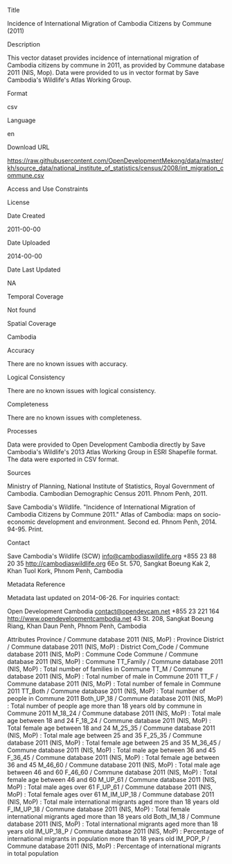 Title

Incidence of International Migration of Cambodia Citizens by Commune (2011)

Description

This vector dataset provides incidence of international migration of Cambodia citizens by commune in 2011, as provided by Commune database 2011 (NIS, Mop). Data were provided to us in vector format by Save Cambodia's Wildlife's Atlas Working Group.

Format

csv

Language

en

Download URL

https://raw.githubusercontent.com/OpenDevelopmentMekong/data/master/kh/source_data/national_institute_of_statistics/census/2008/int_migration_commune.csv

Access and Use Constraints



License



Date Created

2011-00-00

Date Uploaded

2014-00-00

Date Last Updated

NA

Temporal Coverage

Not found

Spatial Coverage

Cambodia

Accuracy

There are no known issues with accuracy.

Logical Consistency

There are no known issues with logical consistency.

Completeness

There are no known issues with completeness.

Processes

Data were provided to Open Development Cambodia directly by Save Cambodia's Wildlife's 2013 Atlas Working Group in ESRI Shapefile format. The data were exported in CSV format.

Sources

Ministry of Planning, National Institute of Statistics, Royal Government of Cambodia. Cambodian Demographic Census 2011. Phnom Penh, 2011.

Save Cambodia's Wildlife. "Incidence of International Migration of Cambodia Citizens by Commune 2011." Atlas of Cambodia: maps on socio-economic development and environment. Second ed. Phnom Penh, 2014. 94-95. Print.

Contact

Save Cambodia's Wildlife (SCW)
info@cambodiaswildlife.org
+855 23 88 20 35
http://cambodiaswildlife.org
6Eo St. 570, Sangkat Boeung Kak 2, Khan Tuol Kork, Phnom Penh, Cambodia 

Metadata Reference

Metadata last updated on 2014-06-26. For inquiries contact:

Open Development Cambodia
contact@opendevcam.net
+855 23 221 164
http://www.opendevelopmentcambodia.net
43 St. 208, Sangkat Boeung Riang, Khan Daun Penh, Phnom Penh, Cambodia 

Attributes
Province / Commune database 2011 (NIS, MoP) : Province
District / Commune database 2011 (NIS, MoP) : District
Com_Code / Commune database 2011 (NIS, MoP) : Commune Code
Commune / Commune database 2011 (NIS, MoP) : Commune
TT_Family / Commune database 2011 (NIS, MoP) : Total number of families in Commune 
TT_M / Commune database 2011 (NIS, MoP) : Total number of male in Commune 2011
TT_F / Commune database 2011 (NIS, MoP) : Total number of female in Commune 2011
TT_Both / Commune database 2011 (NIS, MoP) : Total number of people in Commune 2011
Both_UP_18 / Commune database 2011 (NIS, MoP) : Total number of people age more than 18 years old by commune in Commune 2011
M_18_24 / Commune database 2011 (NIS, MoP) : Total male age between 18 and 24
F_18_24 / Commune database 2011 (NIS, MoP) : Total female age between 18 and 24
M_25_35 / Commune database 2011 (NIS, MoP) : Total male age between 25 and 35
F_25_35 / Commune database 2011 (NIS, MoP) : Total female age between 25 and 35
M_36_45 / Commune database 2011 (NIS, MoP) : Total male age between 36 and 45
F_36_45 / Commune database 2011 (NIS, MoP) : Total female age between 36 and 45
M_46_60 / Commune database 2011 (NIS, MoP) : Total male age between 46 and 60
F_46_60 / Commune database 2011 (NIS, MoP) : Total female age between 46 and 60
M_UP_61 / Commune database 2011 (NIS, MoP) : Total male ages over 61
F_UP_61 / Commune database 2011 (NIS, MoP) : Total female ages over 61
M_IM_UP_18 / Commune database 2011 (NIS, MoP) : Total male international migrants aged more than 18 years old
F_IM_UP_18 / Commune database 2011 (NIS, MoP) : Total female international migrants aged more than 18 years old
Both_IM_18 / Commune database 2011 (NIS, MoP) : Total international migrants aged more than 18 years old
IM_UP_18_P / Commune database 2011 (NIS, MoP) : Percentage of international migrants in population more than 18 years old
IM_POP_P / Commune database 2011 (NIS, MoP) : Percentage of international migrants in total population 



